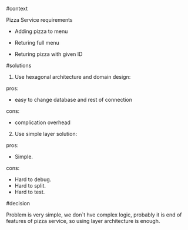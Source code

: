 #context 

Pizza Service requirements

- Adding pizza to menu

- Returing full menu

- Returing pizza with given ID


#solutions

1) Use hexagonal architecture and domain design:

pros: 
- easy to change database and rest of connection
    
    
cons: 
- complication overhead
    
    
    
2) Use simple layer solution:

pros: 
- Simple.


cons:    
- Hard to debug. 
- Hard to split.
- Hard to test. 
    
#decision

Problem is very simple, we don`t hve complex logic, probably it is end of features of pizza service,
 so using layer architecture is enough. 

